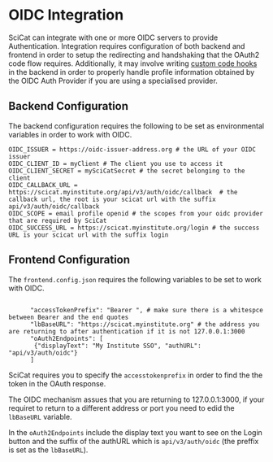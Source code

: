 # OIDC Integration
SciCat can integrate with one or more OIDC servers to provide Authentication. Integration requires configuration of both backend and frontend in order to setup the redirecting and handshaking that the OAuth2 code flow requires. Additionally, it may involve writing [custom code hooks](#backend-code-hooks)  in the backend in order to properly handle profile information obtained by the OIDC Auth Provider if you are using a specialised provider.

## Backend Configuration

The backend configuration requires the following to be set as environmental variables in order to work with OIDC.
```
OIDC_ISSUER = https://oidc-issuer-address.org # the URL of your OIDC issuer
OIDC_CLIENT_ID = myClient # The client you use to access it
OIDC_CLIENT_SECRET = mySciCatSecret # the secret belonging to the client
OIDC_CALLBACK_URL = https://scicat.myinstitute.org/api/v3/auth/oidc/callback  # the callback url, the root is your scicat url with the suffix api/v3/auth/oidc/callback
OIDC_SCOPE = email profile openid # the scopes from your oidc provider that are required by SciCat
OIDC_SUCCESS_URL = https://scicat.myinstitute.org/login # the success URL is your scicat url with the suffix login 
```

## Frontend Configuration

The `frontend.config.json` requires the following variables to be set to work with OIDC.
```
 
      "accessTokenPrefix": "Bearer ", # make sure there is a whitespce between Bearer and the end quotes
      "lbBaseURL": "https://scicat.myinstitute.org" # the address you are returning to after authentication if it is not 127.0.0.1:3000
      "oAuth2Endpoints": [
       {"displayText": "My Institute SSO", "authURL": "api/v3/auth/oidc"}
      ]

```
SciCat requires you to specify the `accesstokenprefix` in order to find the the token in the OAuth response. 

The OIDC mechanism assues that you are returning to 127.0.0.1:3000, if your requiret to return to a different address or port you need to edid the `lbBaseURL`  variable. 

In the `oAuth2Endpoints` include the display text you want to see on the Login button and the suffix of the authURL which is `api/v3/auth/oidc` (the preffix is set as the `lbBaseURL`).

